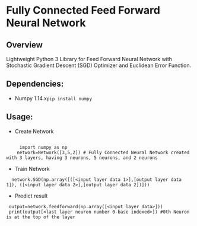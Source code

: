 # Fully Connected Feed Forward Neural Network

## Overview
Lightweight Python 3 Library for Feed Forward Neural Network with Stochastic Gradient Descent (SGD) Optimizer and Euclidean Error Function.
## Dependencies:
 * Numpy 1.14.x```pip install numpy```
## Usage:
 * Create Network
``` from FC_SGD import Network
    
     import numpy as np
    network=Network([3,5,2]) # Fully Connected Neural Network created with 3 layers, having 3 neurons, 5 neurons, and 2 neurons
```
 * Train Network

```
  network.SGD(np.array([([<input layer data 1>],[output layer data 1]), ([<input layer data 2>],[output layer data 2])]))
```
*  Predict result
``` 
 output=network.feedforward(np.array([<input layer data>]))
 print(output[<last layer neuron number 0-base indexed>]) #0th Neuron is at the top of the layer
```
